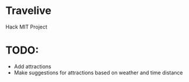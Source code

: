 Travelive
=========

Hack MIT Project

TODO:
=======
- Add attractions 
- Make suggestions for attractions based on weather and time distance

